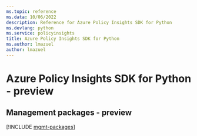```yaml
---
ms.topic: reference
ms.data: 10/06/2022
description: Reference for Azure Policy Insights SDK for Python
ms.devlang: python
ms.service: policyinsights
title: Azure Policy Insights SDK for Python
ms.author: lmazuel
author: lmazuel
---
```

# Azure Policy Insights SDK for Python - preview

## Management packages - preview
[!INCLUDE [mgmt-packages](policy-insights-mgmt-index.md)]